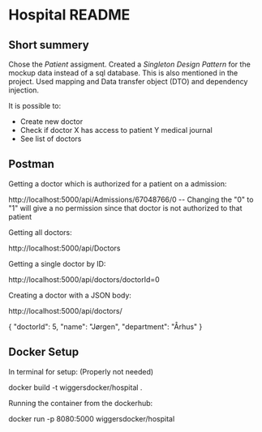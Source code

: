 # Hospital README

## Short summery

Chose the *Patient* assigment. Created a *Singleton Design Pattern* for the mockup data instead of a sql database. This is also mentioned in the project. Used mapping and Data transfer object (DTO) and dependency injection.

It is possible to:
* Create new doctor
* Check if doctor X has access to patient Y medical journal
* See list of doctors

## Postman

Getting a doctor which is authorized for a patient on a admission:

http://localhost:5000/api/Admissions/67048766/0  --  Changing the "0" to "1" will give a no permission since that doctor is not authorized to that patient

Getting all doctors:

http://localhost:5000/api/Doctors

Getting a single doctor by ID:

http://localhost:5000/api/doctors/doctorId=0

Creating a doctor with a JSON body:

http://localhost:5000/api/doctors/

{
    "doctorId": 5,
    "name": "Jørgen",
    "department": "Århus"
}



## Docker Setup

In terminal for setup: (Properly not needed)

docker build -t wiggersdocker/hospital .

Running the container from the dockerhub:

docker run -p 8080:5000 wiggersdocker/hospital 
